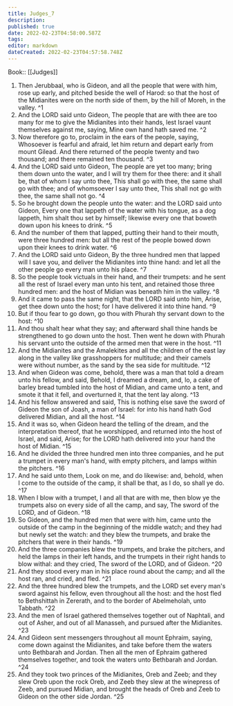 ```yaml
---
title: Judges_7
description: 
published: true
date: 2022-02-23T04:58:00.587Z
tags: 
editor: markdown
dateCreated: 2022-02-23T04:57:58.748Z
---
```


 Book:: [[Judges]]
 1. Then Jerubbaal, who is Gideon, and all the people that were with him, rose up early, and pitched beside the well of Harod: so that the host of the Midianites were on the north side of them, by the hill of Moreh, in the valley. ^1
 2. And the LORD said unto Gideon, The people that are with thee are too many for me to give the Midianites into their hands, lest Israel vaunt themselves against me, saying, Mine own hand hath saved me. ^2
 3. Now therefore go to, proclaim in the ears of the people, saying, Whosoever is fearful and afraid, let him return and depart early from mount Gilead. And there returned of the people twenty and two thousand; and there remained ten thousand. ^3
 4. And the LORD said unto Gideon, The people are yet too many; bring them down unto the water, and I will try them for thee there: and it shall be, that of whom I say unto thee, This shall go with thee, the same shall go with thee; and of whomsoever I say unto thee, This shall not go with thee, the same shall not go. ^4
 5. So he brought down the people unto the water: and the LORD said unto Gideon, Every one that lappeth of the water with his tongue, as a dog lappeth, him shalt thou set by himself; likewise every one that boweth down upon his knees to drink. ^5
 6. And the number of them that lapped, putting their hand to their mouth, were three hundred men: but all the rest of the people bowed down upon their knees to drink water. ^6
 7. And the LORD said unto Gideon, By the three hundred men that lapped will I save you, and deliver the Midianites into thine hand: and let all the other people go every man unto his place. ^7
 8. So the people took victuals in their hand, and their trumpets: and he sent all the rest of Israel every man unto his tent, and retained those three hundred men: and the host of Midian was beneath him in the valley. ^8
 9. And it came to pass the same night, that the LORD said unto him, Arise, get thee down unto the host; for I have delivered it into thine hand. ^9
 10. But if thou fear to go down, go thou with Phurah thy servant down to the host: ^10
 11. And thou shalt hear what they say; and afterward shall thine hands be strengthened to go down unto the host. Then went he down with Phurah his servant unto the outside of the armed men that were in the host. ^11
 12. And the Midianites and the Amalekites and all the children of the east lay along in the valley like grasshoppers for multitude; and their camels were without number, as the sand by the sea side for multitude. ^12
 13. And when Gideon was come, behold, there was a man that told a dream unto his fellow, and said, Behold, I dreamed a dream, and, lo, a cake of barley bread tumbled into the host of Midian, and came unto a tent, and smote it that it fell, and overturned it, that the tent lay along. ^13
 14. And his fellow answered and said, This is nothing else save the sword of Gideon the son of Joash, a man of Israel: for into his hand hath God delivered Midian, and all the host. ^14
 15. And it was so, when Gideon heard the telling of the dream, and the interpretation thereof, that he worshipped, and returned into the host of Israel, and said, Arise; for the LORD hath delivered into your hand the host of Midian. ^15
 16. And he divided the three hundred men into three companies, and he put a trumpet in every man's hand, with empty pitchers, and lamps within the pitchers. ^16
 17. And he said unto them, Look on me, and do likewise: and, behold, when I come to the outside of the camp, it shall be that, as I do, so shall ye do. ^17
 18. When I blow with a trumpet, I and all that are with me, then blow ye the trumpets also on every side of all the camp, and say, The sword of the LORD, and of Gideon. ^18
 19. So Gideon, and the hundred men that were with him, came unto the outside of the camp in the beginning of the middle watch; and they had but newly set the watch: and they blew the trumpets, and brake the pitchers that were in their hands. ^19
 20. And the three companies blew the trumpets, and brake the pitchers, and held the lamps in their left hands, and the trumpets in their right hands to blow withal: and they cried, The sword of the LORD, and of Gideon. ^20
 21. And they stood every man in his place round about the camp; and all the host ran, and cried, and fled. ^21
 22. And the three hundred blew the trumpets, and the LORD set every man's sword against his fellow, even throughout all the host: and the host fled to Bethshittah in Zererath, and to the border of Abelmeholah, unto Tabbath. ^22
 23. And the men of Israel gathered themselves together out of Naphtali, and out of Asher, and out of all Manasseh, and pursued after the Midianites. ^23
 24. And Gideon sent messengers throughout all mount Ephraim, saying, come down against the Midianites, and take before them the waters unto Bethbarah and Jordan. Then all the men of Ephraim gathered themselves together, and took the waters unto Bethbarah and Jordan. ^24
 25. And they took two princes of the Midianites, Oreb and Zeeb; and they slew Oreb upon the rock Oreb, and Zeeb they slew at the winepress of Zeeb, and pursued Midian, and brought the heads of Oreb and Zeeb to Gideon on the other side Jordan. ^25
